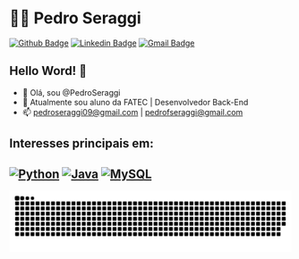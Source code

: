 


<!---
PedroSeraggi/PedroSeraggi is a ✨ special ✨ repository because its `README.md` (this file) appears on your GitHub profile.
You can click the Preview link to take a look at your changes.
--->
# :man_technologist: Pedro Seraggi

[![Github Badge](https://img.shields.io/badge/-Github-000?style=flat-square&logo=Github&logoColor=white&link=https://github.com/MarinaAraujoMaciel)](https://github.com/PedroSeraggi)
[![Linkedin Badge](https://img.shields.io/badge/-LinkedIn-blue?style=flat-square&logo=Linkedin&logoColor=white&link=)](https://www.linkedin.com/in/pedro-seraggi-5b7491163/)
[![Gmail Badge](https://img.shields.io/badge/-Gmail-c14438?style=flat-square&logo=Gmail&logoColor=white&link=mailto:pedroseraggi09@gmail.com)](mailto:pedroseraggi09@gmail.com)


## Hello Word! 👋

- 👋 Olá, sou @PedroSeraggi
- 🌱 Atualmente sou aluno da FATEC | Desenvolvedor Back-End
- 📫 pedroseraggi09@gmail.com | pedrofseraggi@gmail.com


## Interesses principais em:

[![Python](https://img.shields.io/badge/-Python-Yellow?style=flat-square&logo=Python&logoColor=White&link=https://github.com/MarinaAraujoMaciel/)](https://github.com/Pedroseraggi/)
[![Java](https://img.shields.io/badge/-Java-Red?style=flat-square&logo=Java&logoColor=White&link=https://github.com/MarinaAraujoMaciel/)](https://github.com/PedroSeraggi/)
[![MySQL](https://img.shields.io/badge/-MySQL-4479A1?style=flat-square&logo=MySQL&logoColor=White&link=https://github.com/MarinaAraujoMaciel/)](https://github.com/PedroSeraggi/)
---




 ![Snake animation](https://github.com/PedroSeraggi/PedroSeraggi/blob/main/imagem/snake.svg)

